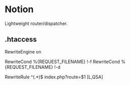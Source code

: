 # Notion

Lightweight router/dispatcher.

## .htaccess
RewriteEngine on

RewriteCond %{REQUEST_FILENAME} !-f
RewriteCond %{REQUEST_FILENAME} !-d

RewriteRule ^(.*)$ index.php?route=$1 [L,QSA]


